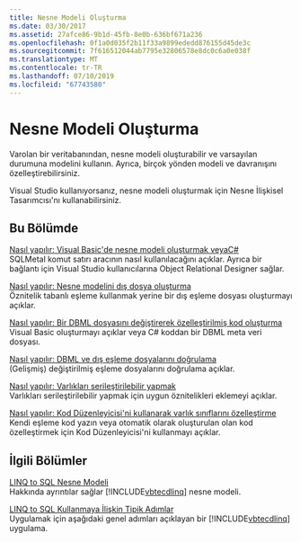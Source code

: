 ```yaml
---
title: Nesne Modeli Oluşturma
ms.date: 03/30/2017
ms.assetid: 27afce86-9b1d-45fb-8e0b-636bf671a236
ms.openlocfilehash: 0f1a0d035f2b11f33a9899ededd876155d45de3c
ms.sourcegitcommit: 7f616512044ab7795e32806578e8dc0c6a0e038f
ms.translationtype: MT
ms.contentlocale: tr-TR
ms.lasthandoff: 07/10/2019
ms.locfileid: "67743580"
---
```

# <a name="creating-the-object-model"></a>Nesne Modeli Oluşturma
Varolan bir veritabanından, nesne modeli oluşturabilir ve varsayılan durumuna modelini kullanın. Ayrıca, birçok yönden modeli ve davranışını özelleştirebilirsiniz.  
  
 Visual Studio kullanıyorsanız, nesne modeli oluşturmak için Nesne İlişkisel Tasarımcısı'nı kullanabilirsiniz.  
  
## <a name="in-this-section"></a>Bu Bölümde  
 [Nasıl yapılır: Visual Basic'de nesne modeli oluşturmak veyaC#](../../../../../../docs/framework/data/adonet/sql/linq/how-to-generate-the-object-model-in-visual-basic-or-csharp.md)  
 SQLMetal komut satırı aracının nasıl kullanılacağını açıklar. Ayrıca bir bağlantı için Visual Studio kullanıcılarına Object Relational Designer sağlar.  
  
 [Nasıl yapılır: Nesne modelini dış dosya oluşturma](../../../../../../docs/framework/data/adonet/sql/linq/how-to-generate-the-object-model-as-an-external-file.md)  
 Öznitelik tabanlı eşleme kullanmak yerine bir dış eşleme dosyası oluşturmayı açıklar.  
  
 [Nasıl yapılır: Bir DBML dosyasını değiştirerek özelleştirilmiş kod oluşturma](../../../../../../docs/framework/data/adonet/sql/linq/how-to-generate-customized-code-by-modifying-a-dbml-file.md)  
 Visual Basic oluşturmayı açıklar veya C# koddan bir DBML meta veri dosyası.  
  
 [Nasıl yapılır: DBML ve dış eşleme dosyalarını doğrulama](../../../../../../docs/framework/data/adonet/sql/linq/how-to-validate-dbml-and-external-mapping-files.md)  
 (Gelişmiş) değiştirilmiş eşleme dosyalarını doğrulama açıklar.  
  
 [Nasıl yapılır: Varlıkları serileştirilebilir yapmak](../../../../../../docs/framework/data/adonet/sql/linq/how-to-make-entities-serializable.md)  
 Varlıkları serileştirilebilir yapmak için uygun öznitelikleri eklemeyi açıklar.  
  
 [Nasıl yapılır: Kod Düzenleyicisi'ni kullanarak varlık sınıflarını özelleştirme](../../../../../../docs/framework/data/adonet/sql/linq/how-to-customize-entity-classes-by-using-the-code-editor.md)  
 Kendi eşleme kod yazın veya otomatik olarak oluşturulan olan kod özelleştirmek için Kod Düzenleyicisi'ni kullanmayı açıklar.  
  
## <a name="related-sections"></a>İlgili Bölümler  
 [LINQ to SQL Nesne Modeli](../../../../../../docs/framework/data/adonet/sql/linq/the-linq-to-sql-object-model.md)  
 Hakkında ayrıntılar sağlar [!INCLUDE[vbtecdlinq](../../../../../../includes/vbtecdlinq-md.md)] nesne modeli.  
  
 [LINQ to SQL Kullanmaya İlişkin Tipik Adımlar](../../../../../../docs/framework/data/adonet/sql/linq/typical-steps-for-using-linq-to-sql.md)  
 Uygulamak için aşağıdaki genel adımları açıklayan bir [!INCLUDE[vbtecdlinq](../../../../../../includes/vbtecdlinq-md.md)] uygulama.
